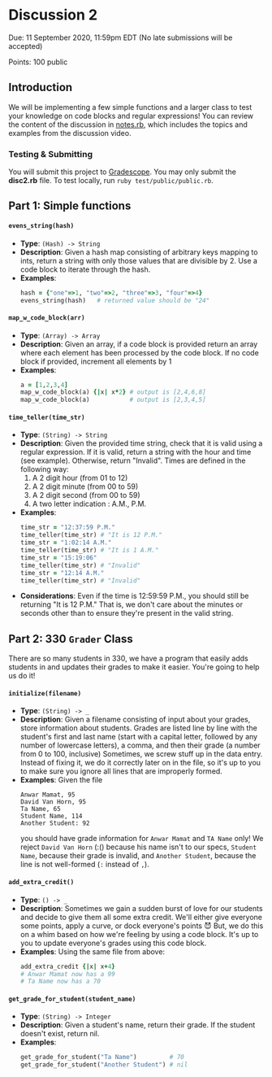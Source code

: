 # Discussion 2
Due: 11 September 2020, 11:59pm EDT (No late submissions will be accepted)

Points: 100 public

## Introduction

We will be implementing a few simple functions and a larger class to test your knowledge on code blocks and regular expressions!  You can review the content of the discussion in [notes.rb](notes.md), which includes the topics and examples from the discussion video.

### Testing & Submitting

You will submit this project to [Gradescope](https://www.gradescope.com/courses/171498/assignments/661477).  You may only submit the **disc2.rb** file.  To test locally, run `ruby test/public/public.rb`.

## Part 1: Simple functions

#### `evens_string(hash)`

- **Type**: `(Hash) -> String`
- **Description**: Given a hash map consisting of arbitrary keys mapping to ints, return a string with only those values that are divisible by 2. Use a code block to iterate through the hash.
- **Examples**:
  ```ruby
  hash = {"one"=>1, "two"=>2, "three"=>3, "four"=>4}
  evens_string(hash)   # returned value should be "24"
  ```

#### `map_w_code_block(arr)`

- **Type**: `(Array) -> Array`
- **Description**: Given an array, if a code block is provided return an array where each element has been processed by the code block. If no code block if provided, increment all elements by 1
- **Examples**:
  ```ruby
  a = [1,2,3,4]
  map_w_code_block(a) {|x| x*2} # output is [2,4,6,8]
  map_w_code_block(a)           # output is [2,3,4,5]
  ```

#### `time_teller(time_str)`

- **Type**: `(String) -> String`
- **Description**: Given the provided time string, check that it is valid using a regular expression. If it is valid, return a string with the hour and time (see example). Otherwise, return "Invalid". Times are defined in the following way:
    1. A 2 digit hour (from 01 to 12)
    2. A 2 digit minute (from 00 to 59)
    3. A 2 digit second (from 00 to 59)
    4. A two letter indication : A.M., P.M.  
- **Examples**:
  ```ruby
  time_str = "12:37:59 P.M."
  time_teller(time_str) # "It is 12 P.M."
  time_str = "1:02:14 A.M."
  time_teller(time_str) # "It is 1 A.M."
  time_str = "15:19:06"
  time_teller(time_str) # "Invalid"
  time_str = "12:14 A.M."
  time_teller(time_str) # "Invalid"
  ```
- **Considerations**: Even if the time is 12:59:59 P.M., you should still be returning "It is 12 P.M."
That is, we don't care about the minutes or seconds other than to ensure they're present in the valid string.

## Part 2: 330 `Grader` Class

There are so many students in 330, we have a program that easily adds students in and updates their grades to make it easier. You're going to help us do it!

#### `initialize(filename)`

- **Type**: `(String) -> _`
- **Description**: Given a filename consisting of input about your grades, store information about students. Grades are listed line by line with the student's first and last name (start with a capital letter, followed by any number of lowercase letters), a comma, and then their grade (a number from 0 to 100, inclusive)
Sometimes, we screw stuff up in the data entry. Instead of fixing it, we do it correctly later on in the file, so it's up to you to make sure you ignore all lines that are improperly formed.
- **Examples**:
  Given the file
  ```
  Anwar Mamat, 95
  David Van Horn, 95
  Ta Name, 65
  Student Name, 114
  Another Student: 92
  ```
  you should have grade information for `Anwar Mamat` and `TA Name` only! We reject `David Van Horn` (:() because his name isn't to our specs, `Student Name`, because their grade is invalid, and `Another Student`, because the line is not well-formed (`:` instead of `,`).

#### `add_extra_credit()`

- **Type**: `() -> _`
- **Description**: Sometimes we gain a sudden burst of love for our students and decide to give them all some extra credit. We'll either give everyone some points, apply a curve, or dock everyone's points :smiling_imp: But, we do this on a whim based on how we're feeling by using a code block. It's up to you to update everyone's grades using this code block.
- **Examples**: Using the same file from above:
  ```ruby
  add_extra_credit {|x| x+4}
  # Anwar Mamat now has a 99
  # Ta Name now has a 70
  ```

#### `get_grade_for_student(student_name)`

- **Type**: `(String) -> Integer`
- **Description**: Given a student's name, return their grade. If the student doesn't exist, return nil.
- **Examples**:
  ```ruby
  get_grade_for_student("Ta Name")         # 70
  get_grade_for_student("Another Student") # nil
  ```
